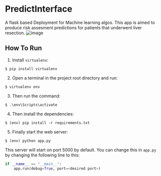 # PredictInterface
A flask based Deployment for Machine learning algos.
This app is aimed to produce risk assesment predictions for patients that underwent liver resection.
![image](https://github.com/AlaouiMdaghriAhmed/PredictInterface/assets/77700915/c8665a0d-0bdd-48ac-baaa-a24441e79c19)

## How To Run
1. Install `virtualenv`:
```
$ pip install virtualenv
```

2. Open a terminal in the project root directory and run:
```
$ virtualenv env
```

3. Then run the command:
```
$ .\env\Scripts\activate
```

4. Then install the dependencies:
```
$ (env) pip install -r requirements.txt
```

5. Finally start the web server:
```
$ (env) python app.py
```

This server will start on port 5000 by default. You can change this in `app.py` by changing the following line to this:

```python
if __name__ == "__main__":
    app.run(debug=True, port=<desired port>)
```


